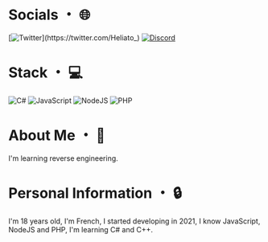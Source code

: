 # Socials ・ 🌐

[![Twitter](https://img.shields.io/twitter/url/https/twitter.com/cloudposse.svg?style=social&label=%40Heliato_)](https://twitter.com/Heliato_)
[![Discord](https://img.shields.io/badge/Discord-%237289DA.svg?logo=discord&logoColor=white)](https://github.com/Heliato)

# Stack ・ 💻

![C#](https://img.shields.io/badge/c%23-%23239120.svg?style=for-the-badge&logo=c-sharp&logoColor=white)
![JavaScript](https://img.shields.io/badge/javascript-%23323330.svg?style=for-the-badge&logo=javascript&logoColor=%23F7DF1E)
![NodeJS](https://img.shields.io/badge/node.js-6DA55F?style=for-the-badge&logo=node.js&logoColor=white)
![PHP](https://img.shields.io/badge/php-%23777BB4.svg?style=for-the-badge&logo=php&logoColor=white)

# About Me ・ 📄

I'm learning reverse engineering.

# Personal Information ・ 🔒

I'm 18 years old, I'm French, I started developing in 2021, I know JavaScript, NodeJS and PHP, I'm learning C# and C++.
